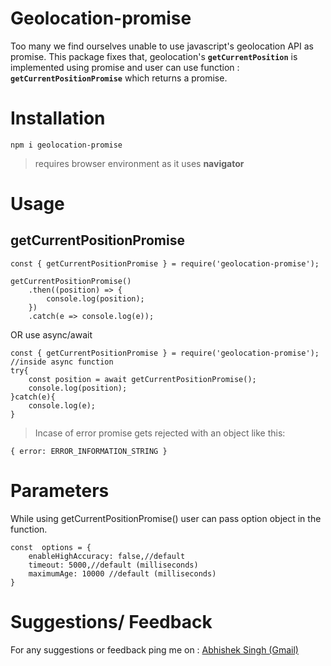 
# Geolocation-promise

Too many we find ourselves unable to use javascript's geolocation API as promise. This package fixes that, geolocation's **`getCurrentPosition`** 
is implemented using promise and user can use function : **`getCurrentPositionPromise`** which returns a promise.


# Installation

    npm i geolocation-promise

> requires browser environment as it uses **navigator**

# Usage
## getCurrentPositionPromise

    const { getCurrentPositionPromise } = require('geolocation-promise');
    
    getCurrentPositionPromise()
	    .then((position) => {
		    console.log(position); 
	    })
	    .catch(e => console.log(e));
OR use async/await

    const { getCurrentPositionPromise } = require('geolocation-promise');
    //inside async function
    try{
	    const position = await getCurrentPositionPromise();
	    console.log(position);
	}catch(e){
		console.log(e);
	}

> Incase of error promise gets rejected with an object like this: 

    { error: ERROR_INFORMATION_STRING }

# Parameters
While using getCurrentPositionPromise() user can pass option object in the function.

    const  options = {
	    enableHighAccuracy: false,//default
	    timeout: 5000,//default (milliseconds)
	    maximumAge: 10000 //default (milliseconds)
    }
# Suggestions/ Feedback
For any suggestions or feedback ping me on : [Abhishek Singh (Gmail)](mailto:abesingh1@gmail.com)